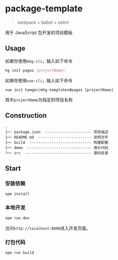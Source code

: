 # package-template
> webpack + babel + eslint

用于 JavaScript 包开发的项目模板

## Usage
如果你使用`mhg-cli`，输入如下命令
```bash
hg init pages [projectName]
```
如果你使用`vue-cli`，输入如下命令
```
vue init hamger/mhg-templates#pages [projectName]
```
其中`projectName`为指定的项目名称

## Construction
```
.
├── package.json  --------------------- 项目描述
├── README.md  ------------------------ 说明文件
├── build  ---------------------------- 构建配置
├── demo  ----------------------------- 演示代码
└── src  ------------------------------ 源码目录
```

## Start
### 安装依赖
``` bash
npm install
```

### 本地开发
```bash
npm run dev
```
访问`http://localhost:8080`进入开发页面。


### 打包代码
```bash
npm run build
```